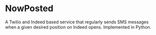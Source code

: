 # NowPosted
A Twilio and Indeed based service that regularly sends SMS messages when a given desired position on Indeed opens. Implemented in Python.
